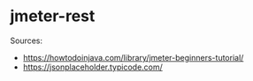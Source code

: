 # jmeter-rest
Sources:
 - https://howtodoinjava.com/library/jmeter-beginners-tutorial/
 - https://jsonplaceholder.typicode.com/
